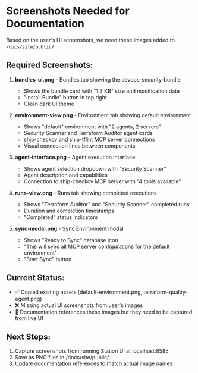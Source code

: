 # Screenshots Needed for Documentation

Based on the user's UI screenshots, we need these images added to `/docs/site/public/`:

## Required Screenshots:

1. **bundles-ui.png** - Bundles tab showing the devops-security-bundle
   - Shows the bundle card with "1.3 KB" size and modification date
   - "Install Bundle" button in top right
   - Clean dark UI theme

2. **environment-view.png** - Environment tab showing default environment 
   - Shows "default" environment with "2 agents, 2 servers"
   - Security Scanner and Terraform Auditor agent cards
   - ship-checkov and ship-tflint MCP server connections
   - Visual connection lines between components

3. **agent-interface.png** - Agent execution interface
   - Shows agent selection dropdown with "Security Scanner"
   - Agent description and capabilities
   - Connection to ship-checkov MCP server with "4 tools available"

4. **runs-view.png** - Runs tab showing completed executions
   - Shows "Terraform Auditor" and "Security Scanner" completed runs
   - Duration and completion timestamps
   - "Completed" status indicators

5. **sync-modal.png** - Sync Environment modal
   - Shows "Ready to Sync" database icon
   - "This will sync all MCP server configurations for the default environment"
   - "Start Sync" button

## Current Status:
- ✅ Copied existing assets (default-environment.png, terraform-quality-agent.png)  
- ❌ Missing actual UI screenshots from user's images
- 📝 Documentation references these images but they need to be captured from live UI

## Next Steps:
1. Capture screenshots from running Station UI at localhost:8585
2. Save as PNG files in /docs/site/public/ 
3. Update documentation references to match actual image names